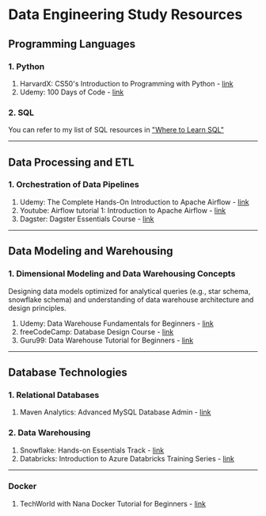 # Data Engineering Study Resources

## Programming Languages

### 1. Python
1. HarvardX: CS50's Introduction to Programming with Python - [link](https://www.edx.org/learn/python/harvard-university-cs50-s-introduction-to-programming-with-python)
2. Udemy: 100 Days of Code - [link](https://www.udemy.com/course/100-days-of-code)

### 2. SQL

You can refer to my list of SQL resources in ["Where to Learn SQL"](https://github.com/katiehuangx/Transition-into-Data-Analytics?tab=readme-ov-file#-where-to-learn-sql)

***

## Data Processing and ETL

### 1. Orchestration of Data Pipelines
1. Udemy: The Complete Hands-On Introduction to Apache Airflow - [link](https://www.udemy.com/course/the-complete-hands-on-course-to-master-apache-airflow)
2. Youtube: Airflow tutorial 1: Introduction to Apache Airflow - [link](https://www.youtube.com/watch?v=AHMm1wfGuHE)
3. Dagster: Dagster Essentials Course - [link](https://courses.dagster.io/courses/dagster-essentials)
   
***

## Data Modeling and Warehousing

### 1. Dimensional Modeling and Data Warehousing Concepts

Designing data models optimized for analytical queries (e.g., star schema, snowflake schema) and understanding of data warehouse architecture and design principles.

1. Udemy: Data Warehouse Fundamentals for Beginners - [link](https://www.udemy.com/course/data-warehouse-fundamentals-for-beginners/)
2. freeCodeCamp: Database Design Course - [link](https://www.youtube.com/watch?v=ztHopE5Wnpc)
3. Guru99: Data Warehouse Tutorial for Beginners - [link](https://www.guru99.com/data-warehousing-tutorial.html)

***

## Database Technologies

### 1. Relational Databases
1. Maven Analytics: Advanced MySQL Database Admin - [link](https://courses.mavenanalytics.io/courses/take/advanced-mysql-dba)

### 2. Data Warehousing
1. Snowflake: Hands-on Essentials Track - [link](https://learn.snowflake.com/en/pages/hands-on-essentials-track/)
2. Databricks: Introduction to Azure Databricks Training Series - [link](https://www.databricks.com/resources/webinar/azure-databricks-free-training-series-track)

***

### Docker
1. TechWorld with Nana Docker Tutorial for Beginners - [link](https://www.youtube.com/watch?v=3c-iBn73dDE)



   
